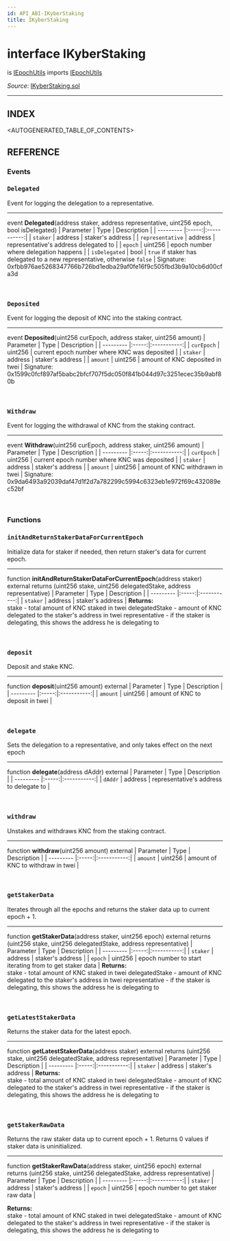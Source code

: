 ```yaml
---
id: API_ABI-IKyberStaking
title: IKyberStaking
---
```

[//]: # (tagline)
# interface IKyberStaking
is [IEpochUtils](api_api-iepochutils.md)
imports [IEpochUtils](api_api-iepochutils.md)

*Source*: [IKyberStaking.sol](https://github.com/KyberNetwork/smart-contracts/blob/master/contracts/IKyberStaking.sol)
___

## INDEX

<AUTOGENERATED_TABLE_OF_CONTENTS>

## REFERENCE

### Events

### `Delegated`
Event for logging the delegation to a representative.
___
event __Delegated__(address staker, address representative, uint256 epoch, bool isDelegated)
| Parameter | Type  | Description |
| --------- |:-----:|:-----------:|
| `staker` | address | staker's address |
| `representative` | address | representative's address delegated to |
| `epoch` | uint256 | epoch number where delegation happens |
| `isDelegated` | bool | `true` if staker has delegated to a new representative, otherwise `false` |
Signature: 0xfbb976ae5268347766b726bd1edba29af0fe16f9c505fbd3b9a10cb6d00cfa3d

<br />

### `Deposited`
Event for logging the deposit of KNC into the staking contract.
___
event __Deposited__(uint256 curEpoch, address staker, uint256 amount)
| Parameter | Type  | Description |
| --------- |:-----:|:-----------:|
| `curEpoch` | uint256 | current epoch number where KNC was deposited |
| `staker` | address | staker's address |
| `amount` | uint256 | amount of KNC deposited in twei |
Signature: 0x1599c0fcf897af5babc2bfcf707f5dc050f841b044d97c3251ecec35b9abf80b

<br />

### `Withdraw`
Event for logging the withdrawal of KNC from the staking contract.
___
event __Withdraw__(uint256 curEpoch, address staker, uint256 amount)
| Parameter | Type  | Description |
| --------- |:-----:|:-----------:|
| `curEpoch` | uint256 | current epoch number where KNC was deposited |
| `staker` | address | staker's address |
| `amount` | uint256 | amount of KNC withdrawn in twei |
 Signature: 0x9da6493a92039daf47d1f2d7a782299c5994c6323eb1e972f69c432089ec52bf

<br />

### Functions

### `initAndReturnStakerDataForCurrentEpoch`
Initialize data for staker if needed, then return staker's data for current epoch.
___
function __initAndReturnStakerDataForCurrentEpoch__(address staker) external returns (uint256 stake, uint256 delegatedStake, address representative)
| Parameter | Type  | Description |
| --------- |:-----:|:-----------:|
| `staker` | address | staker's address    |
 **Returns:**\
stake - total amount of KNC staked in twei
delegatedStake - amount of KNC delegated to the staker's address in twei 
representative - if the staker is delegating, this shows the address he is delegating to

<br />
 
### `deposit`
Deposit and stake KNC.
___
function __deposit__(uint256 amount) external
| Parameter | Type  | Description |
| --------- |:-----:|:-----------:|
| `amount` | uint256 | amount of KNC to deposit in twei |
 
<br />
 
### `delegate`
Sets the delegation to a representative, and only takes effect on the next epoch
___
function __delegate__(address dAddr) external
| Parameter | Type  | Description |
| --------- |:-----:|:-----------:|
| `dAddr` | address | representative's address to delegate to   |

<br />
 
### `withdraw`
Unstakes and withdraws KNC from the staking contract.
___
function __withdraw__(uint256 amount) external
| Parameter | Type  | Description |
| --------- |:-----:|:-----------:|
| `amount` | uint256 | amount of KNC to withdraw in twei    |

<br />
 
### `getStakerData`
Iterates through all the epochs and returns the staker data up to current epoch + 1.
___
function __getStakerData__(address staker, uint256 epoch) external returns (uint256 stake, uint256 delegatedStake, address representative)
| Parameter | Type  | Description |
| --------- |:-----:|:-----------:|
| `staker` | address | staker's address    |
| `epoch` | uint256 | epoch number to start iterating from to get staker data    |
**Returns:**\
stake - total amount of KNC staked in twei
delegatedStake - amount of KNC delegated to the staker's address in twei 
representative - if the staker is delegating, this shows the address he is delegating to
 
<br />
 
### `getLatestStakerData`
Returns the staker data for the latest epoch.
___
function __getLatestStakerData__(address staker) external returns (uint256 stake, uint256 delegatedStake, address representative)
| Parameter | Type  | Description |
| --------- |:-----:|:-----------:|
| `staker` | address | staker's address    |
**Returns:**\
stake - total amount of KNC staked in twei
delegatedStake - amount of KNC delegated to the staker's address in twei 
representative - if the staker is delegating, this shows the address he is delegating to

<br />
 
### `getStakerRawData`
Returns the raw staker data up to current epoch + 1. Returns 0 values if staker data is uninitialized.
___
function __getStakerRawData__(address staker, uint256 epoch) external returns (uint256 stake, uint256 delegatedStake, address representative)
| Parameter | Type  | Description |
| --------- |:-----:|:-----------:|
| `staker` | address | staker's address    |
| `epoch` | uint256 | epoch number to get staker raw data    |

**Returns:**\
stake - total amount of KNC staked in twei
delegatedStake - amount of KNC delegated to the staker's address in twei 
representative - if the staker is delegating, this shows the address he is delegating to
 